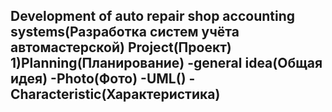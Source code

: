 Development of auto repair shop accounting systems(Разработка систем учёта автомастерской)
Project(Проект)
1)Planning(Планирование)
  -general idea(Общая идея)
    -Photo(Фото)
    -UML()
    -Characteristic(Характеристика)
  -

